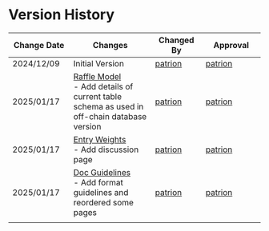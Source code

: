 # Version History

<table><thead><tr><th width="144">Change Date</th><th width="368">Changes</th><th width="132">Changed By</th><th width="204">Approval</th></tr></thead><tbody><tr><td>2024/12/09</td><td>Initial Version</td><td><a data-mention href="https://app.gitbook.com/u/joldXWpVvGZzxs3cycDXPaubJE13">patrion</a></td><td><a data-mention href="https://app.gitbook.com/u/joldXWpVvGZzxs3cycDXPaubJE13">patrion</a></td></tr><tr><td>2025/01/17</td><td><a href="data-models-and-apis/data-models-raffle-model.md">Raffle Model</a><br>- Add details of current table schema as used in off-chain database version</td><td><a data-mention href="https://app.gitbook.com/u/joldXWpVvGZzxs3cycDXPaubJE13">patrion</a></td><td><a data-mention href="https://app.gitbook.com/u/joldXWpVvGZzxs3cycDXPaubJE13">patrion</a></td></tr><tr><td>2025/01/17</td><td><a href="user-flows/3.-entry-weights.md">Entry Weights</a><br>- Add discussion page</td><td><a data-mention href="https://app.gitbook.com/u/joldXWpVvGZzxs3cycDXPaubJE13">patrion</a></td><td><a data-mention href="https://app.gitbook.com/u/joldXWpVvGZzxs3cycDXPaubJE13">patrion</a></td></tr><tr><td>2025/01/17</td><td><a href="development-environment/documentation-guidelines-and-format.md">Doc Guidelines</a><br>- Add format guidelines and reordered some pages</td><td><a data-mention href="https://app.gitbook.com/u/joldXWpVvGZzxs3cycDXPaubJE13">patrion</a></td><td><a data-mention href="https://app.gitbook.com/u/joldXWpVvGZzxs3cycDXPaubJE13">patrion</a></td></tr><tr><td></td><td></td><td></td><td></td></tr></tbody></table>

